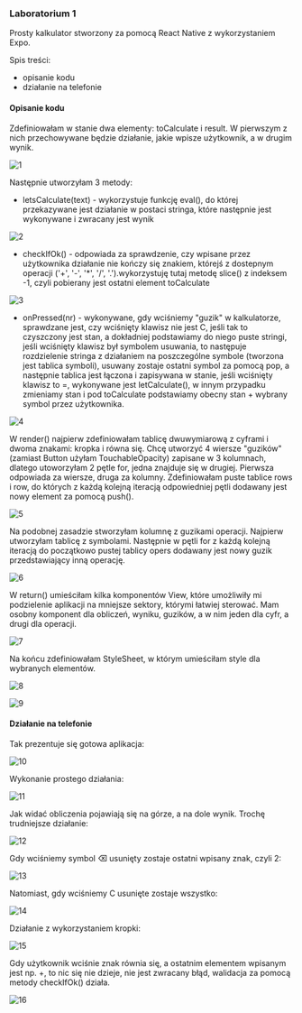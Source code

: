 ### Laboratorium 1
Prosty kalkulator stworzony za pomocą React Native z wykorzystaniem Expo.

Spis treści:
- opisanie kodu
- działanie na telefonie

#### Opisanie kodu
Zdefiniowałam w stanie dwa elementy: toCalculate i result. W pierwszym z nich przechowywane będzie działanie, jakie wpisze użytkownik, a w drugim wynik. 

![1](https://github.com/kamilanagorska/aplikacje-mobilne-nagorska-185ic/blob/main/Laboratorium1/screenshots/1.png?raw=true)

Następnie utworzyłam 3 metody:
- letsCalculate(text) - wykorzystuje funkcję eval(), do której przekazywane jest działanie w postaci stringa, które następnie jest wykonywane i zwracany jest wynik

![2](https://github.com/kamilanagorska/aplikacje-mobilne-nagorska-185ic/blob/main/Laboratorium1/screenshots/2.png?raw=true)

- checkIfOk() - odpowiada za sprawdzenie, czy wpisane przez użytkownika działanie nie kończy się znakiem, którejś z dostepnym operacji ('+', '-', '*', '/', '.').wykorzystuję tutaj metodę slice() z indeksem -1, czyli pobierany jest ostatni element toCalculate

![3](https://github.com/kamilanagorska/aplikacje-mobilne-nagorska-185ic/blob/main/Laboratorium1/screenshots/3.png?raw=true)

- onPressed(nr) - wykonywane, gdy wciśniemy "guzik" w kalkulatorze, sprawdzane jest, czy wciśnięty klawisz nie jest C, jeśli tak to czyszczony jest stan, a dokładniej podstawiamy do niego puste stringi, jeśli wciśnięty klawisz był symbolem usuwania, to następuje rozdzielenie stringa z działaniem na poszczególne symbole (tworzona jest tablica symboli), usuwany zostaje ostatni symbol za pomocą pop, a następnie tablica jest łączona i zapisywana w stanie, jeśli wciśnięty klawisz to =, wykonywane jest letCalculate(), w innym przypadku zmieniamy stan i pod toCalculate podstawiamy obecny stan + wybrany symbol przez użytkownika.

![4](https://github.com/kamilanagorska/aplikacje-mobilne-nagorska-185ic/blob/main/Laboratorium1/screenshots/4.png?raw=true)

W render() najpierw zdefiniowałam tablicę dwuwymiarową z cyframi i dwoma znakami: kropka i równa się. Chcę utworzyć 4 wiersze "guzików" (zamiast Button użyłam TouchableOpacity) zapisane w 3 kolumnach, dlatego utoworzyłam 2 pętle for, jedna znajduje się w drugiej. Pierwsza odpowiada za wiersze, druga za kolumny. Zdefiniowałam puste tablice rows i row, do których z każdą kolejną iteracją odpowiedniej pętli dodawany jest nowy element za pomocą push().

![5](https://github.com/kamilanagorska/aplikacje-mobilne-nagorska-185ic/blob/main/Laboratorium1/screenshots/5.png?raw=true)

Na podobnej zasadzie stworzyłam kolumnę z guzikami operacji. Najpierw utworzyłam tablicę z symbolami. Następnie w pętli for z każdą kolejną iteracją do początkowo pustej tablicy opers dodawany jest nowy guzik przedstawiający inną operację.

![6](https://github.com/kamilanagorska/aplikacje-mobilne-nagorska-185ic/blob/main/Laboratorium1/screenshots/6.png?raw=true)

W return() umieściłam kilka komponentów View, które umożliwiły mi podzielenie aplikacji na mniejsze sektory, którymi łatwiej sterować. Mam osobny komponent dla obliczeń, wyniku, guzików, a w nim jeden dla cyfr, a drugi dla operacji. 

![7](https://github.com/kamilanagorska/aplikacje-mobilne-nagorska-185ic/blob/main/Laboratorium1/screenshots/7.png?raw=true)

Na końcu zdefiniowałam StyleSheet, w którym umieściłam style dla wybranych elementów.

![8](https://github.com/kamilanagorska/aplikacje-mobilne-nagorska-185ic/blob/main/Laboratorium1/screenshots/8.png?raw=true)

![9](https://github.com/kamilanagorska/aplikacje-mobilne-nagorska-185ic/blob/main/Laboratorium1/screenshots/9.png?raw=true)


#### Działanie na telefonie
Tak prezentuje się gotowa aplikacja:

![10](https://github.com/kamilanagorska/aplikacje-mobilne-nagorska-185ic/blob/main/Laboratorium1/screenshots/10.jpg?raw=true)

Wykonanie prostego działania: 

![11](https://github.com/kamilanagorska/aplikacje-mobilne-nagorska-185ic/blob/main/Laboratorium1/screenshots/11.jpg?raw=true)

Jak widać obliczenia pojawiają się na górze, a na dole wynik. Trochę trudniejsze działanie:

![12](https://github.com/kamilanagorska/aplikacje-mobilne-nagorska-185ic/blob/main/Laboratorium1/screenshots/12.jpg?raw=true)

Gdy wciśniemy symbol ⌫ usunięty zostaje ostatni wpisany znak, czyli 2:

![13](https://github.com/kamilanagorska/aplikacje-mobilne-nagorska-185ic/blob/main/Laboratorium1/screenshots/13.jpg?raw=true)

Natomiast, gdy wciśniemy C usunięte zostaje wszystko:

![14](https://github.com/kamilanagorska/aplikacje-mobilne-nagorska-185ic/blob/main/Laboratorium1/screenshots/14.jpg?raw=true)

Działanie z wykorzystaniem kropki:

![15](https://github.com/kamilanagorska/aplikacje-mobilne-nagorska-185ic/blob/main/Laboratorium1/screenshots/15.jpg?raw=true)

Gdy użytkownik wciśnie znak równia się, a ostatnim elementem wpisanym jest np. +, to nic się nie dzieje, nie jest zwracany błąd, walidacja za pomocą metody checkIfOk() działa.

![16](https://github.com/kamilanagorska/aplikacje-mobilne-nagorska-185ic/blob/main/Laboratorium1/screenshots/16.jpg?raw=true)

